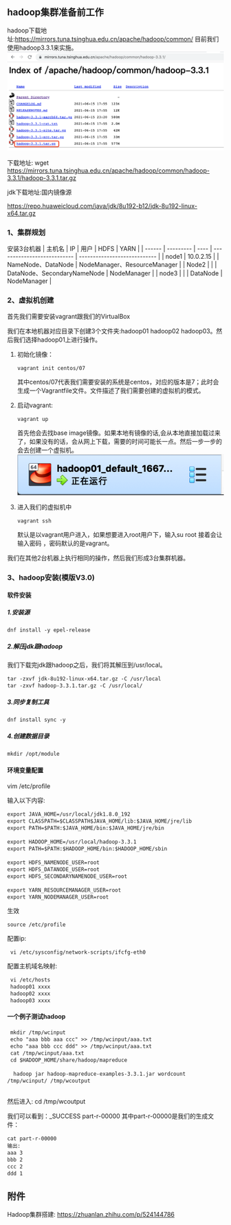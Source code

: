 ## hadoop集群准备前工作  

  hadoop下载地址:https://mirrors.tuna.tsinghua.edu.cn/apache/hadoop/common/
目前我们使用hadoop3.3.1来实施。  
![images](./images/1.png)  

  下载地址: wget https://mirrors.tuna.tsinghua.edu.cn/apache/hadoop/common/hadoop-3.3.1/hadoop-3.3.1.tar.gz

  jdk下载地址:国内镜像源

https://repo.huaweicloud.com/java/jdk/8u192-b12/jdk-8u192-linux-x64.tar.gz

 

### 1、集群规划
  安装3台机器
| 主机名 | IP        | 用户 | HDFS                        | YARN                         |
| ------ | --------- | ---- | --------------------------- | ---------------------------- |
| node1  | 10.0.2.15 |      | NameNode、DataNode          | NodeManager、ResourceManager |
| Node2  |           |      | DataNode、SecondaryNameNode | NodeManager                  |
| node3  |           |      | DataNode                    | NodeManager                  |



### 2、虚拟机创建

   首先我们需要安装vagrant跟我们的VirtualBox

   我们在本地机器对应目录下创建3个文件夹:hadoop01	hadoop02	hadoop03。然后我们选择hadoop01上进行操作。

1. 初始化镜像：

   ```shell
   vagrant init centos/07
   ```

   其中centos/07代表我们需要安装的系统是centos，对应的版本是7；此时会生成一个Vagrantfile文件。文件描述了我们需要创建的虚拟机的模式。

2. 启动vagrant:

   ```
   vagrant up
   ```

   首先他会去找base image镜像。如果本地有镜像的话,会从本地直接加载过来了，如果没有的话，会从网上下载，需要的时间可能长一点。然后一步一步的会去创建一个虚拟机。
    ![](./images/2.png)

3. 进入我们的虚拟机中

   ```
   vagrant ssh
   ```

   默认是以vagrant用户进入，如果想要进入root用户下，输入su root
   接着会让输入密码 ，密码默认的是vagrant。

我们在其他2台机器上执行相同的操作，然后我们形成3台集群机器。

### 3、hadoop安装(模版V3.0)

####  软件安装

##### 1.安装源

```
dnf install -y epel-release
```

##### 2.解压jdk跟hadoop

我们下载完jdk跟hadoop之后，我们将其解压到/usr/local。

```
tar -zxvf jdk-8u192-linux-x64.tar.gz -C /usr/local
tar -zxvf hadoop-3.3.1.tar.gz -C /usr/local/
```

##### 3.同步复制工具

```
dnf install sync -y
```

##### 4.创建数据目录

```
mkdir /opt/module
```

#### 环境变量配置

vim /etc/profile

输入以下内容:

```
export JAVA_HOME=/usr/local/jdk1.8.0_192
export CLASSPATH=$CLASSPATH$JAVA_HOME/lib:$JAVA_HOME/jre/lib
export PATH=$PATH:$JAVA_HOME/bin:$JAVA_HOME/jre/bin

export HADOOP_HOME=/usr/local/hadoop-3.3.1
export PATH=$PATH:$HADOOP_HOME/bin:$HADOOP_HOME/sbin

export HDFS_NAMENODE_USER=root
export HDFS_DATANODE_USER=root
export HDFS_SECONDARYNAMENODE_USER=root

export YARN_RESOURCEMANAGER_USER=root
export YARN_NODEMANAGER_USER=root
```



生效

```
source /etc/profile
```



配置ip:

```
 vi /etc/sysconfig/network-scripts/ifcfg-eth0 
```

配置主机域名映射:

```
 vi /etc/hosts
 hadoop01 xxxx
 hadoop02 xxxx
 hadoop03 xxxx
```



#### 一个例子测试hadoop

```
 mkdir /tmp/wcinput
 echo "aaa bbb aaa ccc" >> /tmp/wcinput/aaa.txt
 echo "aaa bbb ccc ddd" >> /tmp/wcinput/aaa.txt
 cat /tmp/wcinput/aaa.txt 
 cd $HADOOP_HOME/share/hadoop/mapreduce
 
  hadoop jar hadoop-mapreduce-examples-3.3.1.jar wordcount /tmp/wcinput/ /tmp/wcoutput
 
```

然后进入: cd /tmp/wcoutput 

我们可以看到：_SUCCESS	part-r-00000 其中part-r-00000是我们的生成文件：

```
cat part-r-00000 
输出:
aaa	3
bbb	2
ccc	2
ddd	1
```




## 附件
Hadoop集群搭建:
https://zhuanlan.zhihu.com/p/524144786

